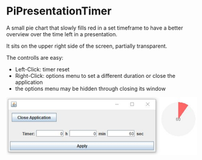 # PiPresentationTimer
A small pie chart that slowly fills red in a set timeframe to have a better overview over the time left in a presentation.

It sits on the upper right side of the screen, partially transparent.

The controlls are easy:
+ Left-Click: timer reset
+ Right-Click: options menu to set a different duration or close the application
+ the options menu may be hidden through closing its window

![timer_screenshot1](src/screenshots/timer_screenshot1.JPG)
